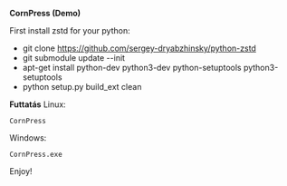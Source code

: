 **CornPress (Demo)**

First install zstd for your python:

- git clone https://github.com/sergey-dryabzhinsky/python-zstd
- git submodule update --init
- apt-get install python-dev python3-dev python-setuptools python3-setuptools
- python setup.py build_ext clean

**Futtatás**
Linux:
```
CornPress
```

Windows:
```
CornPress.exe
```

Enjoy!
